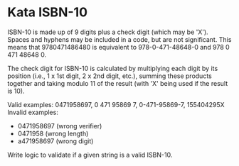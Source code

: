 Kata ISBN-10
============

ISBN-10 is made up of 9 digits plus a check digit (which may be 'X'). Spaces and hyphens may be included in a code, but are not significant. This means that 9780471486480 is equivalent to 978-0-471-48648-0 and 978 0 471 48648 0.

The check digit for ISBN-10 is calculated by multiplying each digit by its position (i.e., 1 x 1st digit, 2 x 2nd digit, etc.), summing these products together and taking modulo 11 of the result (with 'X' being used if the result is 10).

Valid examples: 0471958697, 0 471 95869 7, 0-471-95869-7, 155404295X
Invalid examples: 
* 0471958697 (wrong verifier)
* 0471958 (wrong length)
* a471958697 (wrong digit)

Write logic to validate if a given string is a valid ISBN-10.